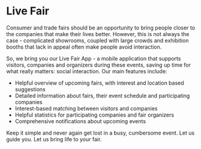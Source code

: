# Live Fair

Consumer and trade fairs should be an opportunity to bring people closer to the companies that make their lives better. However, this is not always the case - complicated showrooms, coupled with large crowds and exhibition booths that lack in appeal often make people avoid interaction.

So, we bring you our Live Fair App - a mobile application that supports visitors, companies and organizers during these events, saving up time for what really matters: social interaction. Our main features include:
* Helpful overview of upcoming fairs, with interest and location based suggestions
* Detailed information about fairs, their event schedule and participating companies
* Interest-based matching between visitors and companies
* Helpful statistics for participating companies and fair organizers
* Comprehensive notifications about upcoming events

Keep it simple and never again get lost in a busy, cumbersome event. Let us guide you. Let us bring life to your fair.
